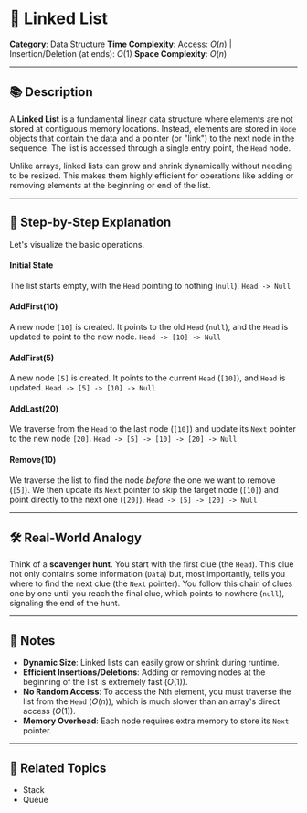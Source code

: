 ﻿# 🔗 Linked List

**Category**: Data Structure
**Time Complexity**: Access: $O(n)$ | Insertion/Deletion (at ends): $O(1)$
**Space Complexity**: $O(n)$

---

## 📚 Description

A **Linked List** is a fundamental linear data structure where elements are not stored at contiguous memory locations. Instead, elements are stored in `Node` objects that contain the data and a pointer (or "link") to the next node in the sequence. The list is accessed through a single entry point, the `Head` node.

Unlike arrays, linked lists can grow and shrink dynamically without needing to be resized. This makes them highly efficient for operations like adding or removing elements at the beginning or end of the list.

---

## 🔁 Step-by-Step Explanation

Let's visualize the basic operations.

#### Initial State
The list starts empty, with the `Head` pointing to nothing (`null`).
`Head -> Null`

#### AddFirst(10)
A new node `[10]` is created. It points to the old `Head` (`null`), and the `Head` is updated to point to the new node.
`Head -> [10] -> Null`

#### AddFirst(5)
A new node `[5]` is created. It points to the current `Head` (`[10]`), and `Head` is updated.
`Head -> [5] -> [10] -> Null`

#### AddLast(20)
We traverse from the `Head` to the last node (`[10]`) and update its `Next` pointer to the new node `[20]`.
`Head -> [5] -> [10] -> [20] -> Null`

#### Remove(10)
We traverse the list to find the node *before* the one we want to remove (`[5]`). We then update its `Next` pointer to skip the target node (`[10]`) and point directly to the next one (`[20]`).
`Head -> [5] -> [20] -> Null`

---

## 🛠 Real-World Analogy

Think of a **scavenger hunt**. You start with the first clue (the `Head`). This clue not only contains some information (`Data`) but, most importantly, tells you where to find the next clue (the `Next` pointer). You follow this chain of clues one by one until you reach the final clue, which points to nowhere (`null`), signaling the end of the hunt.

---

## 📌 Notes

-   **Dynamic Size**: Linked lists can easily grow or shrink during runtime.
-   **Efficient Insertions/Deletions**: Adding or removing nodes at the beginning of the list is extremely fast ($O(1)$).
-   **No Random Access**: To access the Nth element, you must traverse the list from the `Head` ($O(n)$), which is much slower than an array's direct access ($O(1)$).
-   **Memory Overhead**: Each node requires extra memory to store its `Next` pointer.

---

## 🔗 Related Topics

-   Stack
-   Queue 